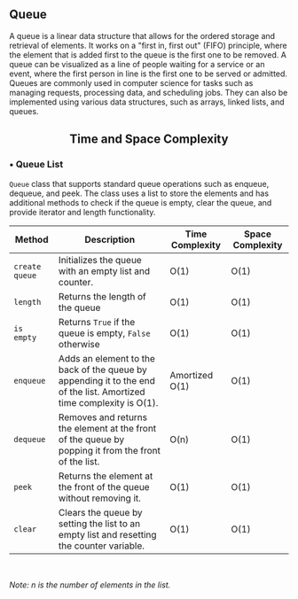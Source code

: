 ## Queue

A queue is a linear data structure that allows for the ordered storage and retrieval of elements. It works on a "first in, first out" (FIFO) principle, where the element that is added first to the queue is the first one to be removed. A queue can be visualized as a line of people waiting for a service or an event, where the first person in line is the first one to be served or admitted. Queues are commonly used in computer science for tasks such as managing requests, processing data, and scheduling jobs. They can also be implemented using various data structures, such as arrays, linked lists, and queues.

<center>

## Time and Space Complexity

</center>

### • Queue List 

 `Queue` class that supports standard queue operations such as enqueue, dequeue, and peek. The class uses a list to store the elements and has additional methods to check if the queue is empty, clear the queue, and provide iterator and length functionality. 

| Method | Description | Time Complexity | Space Complexity |
| ------ | ----------- | --------------- | ---------------- |
| `create queue` | Initializes the queue with an empty list and counter. | O(1) | O(1) |
| `length` | Returns the length of the queue | O(1) | O(1) |
| `is empty` | Returns `True` if the queue is empty, `False` otherwise | O(1) | O(1) |
| `enqueue` | Adds an element to the back of the queue by appending it to the end of the list. Amortized time complexity is O(1). | Amortized O(1)| O(1) |
| `dequeue` |Removes and returns the element at the front of the queue by popping it from the front of the list. | O(n) | O(1) |
| `peek` | Returns the element at the front of the queue without removing it. | O(1) | O(1) |
| `clear` | Clears the queue by setting the list to an empty list and resetting the counter variable. | O(1) | O(1) |

<br>

*Note: n is the number of elements in the list.*